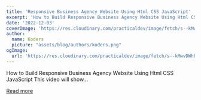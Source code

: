 ```yaml
---
title: 'Responsive Business Agency Website Using Html CSS JavaScript'
excerpt: 'How to Build Responsive Business Agency Website Using Html CSS JavaScript  This video will show...'
date: '2022-12-03'
coverImage: 'https://res.cloudinary.com/practicaldev/image/fetch/s--kMwvDWhh--/c_imagga_scale,f_auto,fl_progressive,h_420,q_auto,w_1000/https://dev-to-uploads.s3.amazonaws.com/uploads/articles/hxgl8k2dz3bs0rbh2j40.png'
author:
  name: Koders
  picture: "assets/blog/authors/koders.png"
ogImage:
  url: 'https://res.cloudinary.com/practicaldev/image/fetch/s--kMwvDWhh--/c_imagga_scale,f_auto,fl_progressive,h_420,q_auto,w_1000/https://dev-to-uploads.s3.amazonaws.com/uploads/articles/hxgl8k2dz3bs0rbh2j40.png'
---
```


How to Build Responsive Business Agency Website Using Html CSS JavaScript  This video will show...

[Read more](https://dev.to/codewithsadee/responsive-business-agency-website-using-html-css-javascript-54kj)
